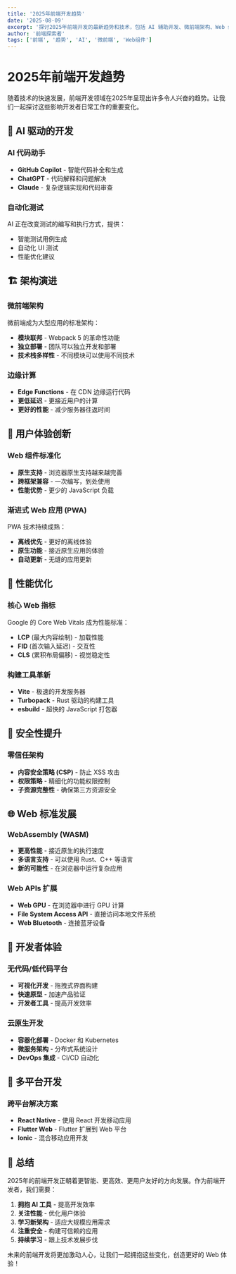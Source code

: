 ```yaml
---
title: '2025年前端开发趋势'
date: '2025-08-09'
excerpt: '探讨2025年前端开发的最新趋势和技术，包括 AI 辅助开发、微前端架构、Web 组件等。'
author: '前端探索者'
tags: ['前端', '趋势', 'AI', '微前端', 'Web组件']
---
```


# 2025年前端开发趋势

随着技术的快速发展，前端开发领域在2025年呈现出许多令人兴奋的趋势。让我们一起探讨这些影响开发者日常工作的重要变化。

## 🤖 AI 驱动的开发

### AI 代码助手

- **GitHub Copilot** - 智能代码补全和生成
- **ChatGPT** - 代码解释和问题解决
- **Claude** - 复杂逻辑实现和代码审查

### 自动化测试

AI 正在改变测试的编写和执行方式，提供：

- 智能测试用例生成
- 自动化 UI 测试
- 性能优化建议

## 🏗️ 架构演进

### 微前端架构

微前端成为大型应用的标准架构：

- **模块联邦** - Webpack 5 的革命性功能
- **独立部署** - 团队可以独立开发和部署
- **技术栈多样性** - 不同模块可以使用不同技术

### 边缘计算

- **Edge Functions** - 在 CDN 边缘运行代码
- **更低延迟** - 更接近用户的计算
- **更好的性能** - 减少服务器往返时间

## 🎨 用户体验创新

### Web 组件标准化

- **原生支持** - 浏览器原生支持越来越完善
- **跨框架兼容** - 一次编写，到处使用
- **性能优势** - 更少的 JavaScript 负载

### 渐进式 Web 应用 (PWA)

PWA 技术持续成熟：

- **离线优先** - 更好的离线体验
- **原生功能** - 接近原生应用的体验
- **自动更新** - 无缝的应用更新

## 🚀 性能优化

### 核心 Web 指标

Google 的 Core Web Vitals 成为性能标准：

- **LCP** (最大内容绘制) - 加载性能
- **FID** (首次输入延迟) - 交互性
- **CLS** (累积布局偏移) - 视觉稳定性

### 构建工具革新

- **Vite** - 极速的开发服务器
- **Turbopack** - Rust 驱动的构建工具
- **esbuild** - 超快的 JavaScript 打包器

## 🔐 安全性提升

### 零信任架构

- **内容安全策略 (CSP)** - 防止 XSS 攻击
- **权限策略** - 精细化的功能权限控制
- **子资源完整性** - 确保第三方资源安全

## 🌐 Web 标准发展

### WebAssembly (WASM)

- **更高性能** - 接近原生的执行速度
- **多语言支持** - 可以使用 Rust、C++ 等语言
- **新的可能性** - 在浏览器中运行复杂应用

### Web APIs 扩展

- **Web GPU** - 在浏览器中进行 GPU 计算
- **File System Access API** - 直接访问本地文件系统
- **Web Bluetooth** - 连接蓝牙设备

## 🎯 开发者体验

### 无代码/低代码平台

- **可视化开发** - 拖拽式界面构建
- **快速原型** - 加速产品验证
- **开发者工具** - 提高开发效率

### 云原生开发

- **容器化部署** - Docker 和 Kubernetes
- **微服务架构** - 分布式系统设计
- **DevOps 集成** - CI/CD 自动化

## 📱 多平台开发

### 跨平台解决方案

- **React Native** - 使用 React 开发移动应用
- **Flutter Web** - Flutter 扩展到 Web 平台
- **Ionic** - 混合移动应用开发

## 🌟 总结

2025年的前端开发正朝着更智能、更高效、更用户友好的方向发展。作为前端开发者，我们需要：

1. **拥抱 AI 工具** - 提高开发效率
2. **关注性能** - 优化用户体验
3. **学习新架构** - 适应大规模应用需求
4. **注重安全** - 构建可信赖的应用
5. **持续学习** - 跟上技术发展步伐

未来的前端开发将更加激动人心，让我们一起拥抱这些变化，创造更好的 Web 体验！